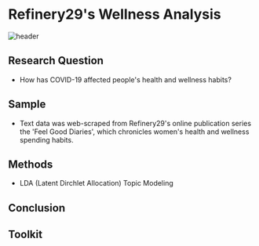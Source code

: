 # Refinery29's Wellness Analysis
![header](www/header)

## Research Question
* How has COVID-19 affected people's health and wellness habits?

## Sample
* Text data was web-scraped from Refinery29's online publication series the 'Feel Good Diaries', which chronicles women's health and wellness spending habits. 

## Methods
* LDA (Latent Dirchlet Allocation) Topic Modeling

## Conclusion

## Toolkit
